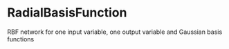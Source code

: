 # RadialBasisFunction
RBF network for one input variable, one output variable and Gaussian basis functions
